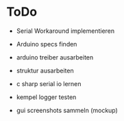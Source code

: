 ToDo
====

- Serial Workaround implementieren
- Arduino specs finden
- arduino treiber ausarbeiten
- struktur ausarbeiten
- c sharp serial io lernen


- kempel logger testen

- gui screenshots sammeln (mockup)

